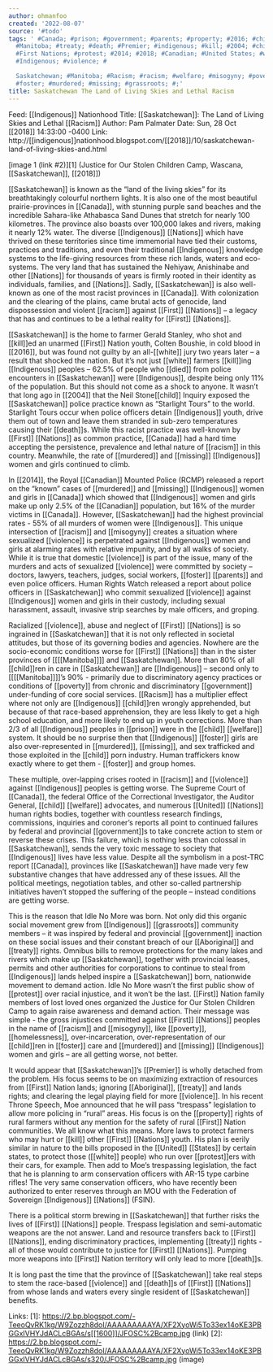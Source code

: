 ```yaml
---
author: ohmanfoo
created: '2022-08-07'
source: '#todo'
tags: ' #Canada; #prison; #government; #parents; #property; #2016; #child; #Aboriginal;
  #Manitoba; #treaty; #death; #Premier; #indigenous; #kill; #2004; #children; #died;
  #First Nations; #protest; #2014; #2018; #Canadian; #United States; #white; #1600;
  #Indigenous; #violence; #

  Saskatchewan; #Manitoba; #Racism; #racism; #welfare; #misogyny; #poverty; #homelessness;
  #foster; #murdered; #missing; #grassroots; #;'
title: Saskatchewan The Land of Living Skies and Lethal Racism
---
```


Feed: [[Indigenous]] Nationhood
Title: [[Saskatchewan]]: The Land of Living Skies and Lethal [[Racism]]
Author: Pam Palmater
Date: Sun, 28 Oct [[2018]] 14:33:00 -0400
Link: http://[[indigenous]]nationhood.blogspot.com/[[2018]]/10/saskatchewan-land-of-living-skies-and.html
 
[image 1 (link #2)][1]
(Justice for Our Stolen Children Camp, Wascana, [[Saskatchewan]], [[2018]])
 
 
[[Saskatchewan]] is known as the “land of the living skies” for its breathtakingly 
colourful northern lights. It is also one of the most beautiful 
prairie-provinces in [[Canada]], with stunning purple sand beaches and the 
incredible Sahara-like Athabasca Sand Dunes that stretch for nearly 100 
kilometres. The province also boasts over 100,000 lakes and rivers, making it 
nearly 12% water. The diverse [[Indigenous]] [[Nations]] which have thrived on these 
territories since time immemorial have tied their customs, practices and 
traditions, and even their traditional [[Indigenous]] knowledge systems to the 
life-giving resources from these rich lands, waters and eco-systems. The very 
land that has sustained the Nehiyaw, Anishinabe and other [[Nations]] for thousands 
of years is firmly rooted in their identity as individuals, families, and 
[[Nations]]. Sadly, [[Saskatchewan]] is also well-known as one of the most racist 
provinces in [[Canada]]. With colonization and the clearing of the plains, came 
brutal acts of genocide, land dispossession and violent [[racism]] against [[First]] 
[[Nations]] – a legacy that has and continues to be a lethal reality for [[First]] 
[[Nations]].
 
 
[[Saskatchewan]] is the home to farmer Gerald Stanley, who shot and [[kill]]ed an 
unarmed [[First]] Nation youth, Colten Boushie, in cold blood in [[2016]], but was found
not guilty by an all-[[white]] jury two years later – a result that shocked the 
nation. But it’s not just [[white]] farmers [[kill]]ing [[Indigenous]] peoples – 62.5% of 
people who [[died]] from police encounters in [[Saskatchewan]] were [[Indigenous]], despite 
being only 11% of the population. But this should not come as a shock to anyone.
It wasn’t that long ago in [[2004]] that the Neil Stone[[child]] Inquiry exposed the 
[[Saskatchewan]] police practice known as “Starlight Tours” to the world. Starlight 
Tours occur when police officers detain [[Indigenous]] youth, drive them out of town
and leave them stranded in sub-zero temperatures causing their [[death]]s. While 
this racist practice was well-known by [[First]] [[Nations]] as common practice, [[Canada]] 
had a hard time accepting the persistence, prevalence and lethal nature of 
[[racism]] in this country. Meanwhile, the rate of [[murdered]] and [[missing]] [[Indigenous]] 
women and girls continued to climb.
 
 
In [[2014]], the Royal [[Canadian]] Mounted Police (RCMP) released a report on the 
“known” cases of [[murdered]] and [[missing]] [[Indigenous]] women and girls in [[Canada]] which
showed that [[Indigenous]] women and girls make up only 2.5% of the [[Canadian]] 
population, but 16% of the murder victims in [[Canada]]. However, [[Saskatchewan]] had 
the highest provincial rates - 55% of all murders of women were [[Indigenous]]. This
unique intersection of [[racism]] and [[misogyny]] creates a situation where sexualized 
[[violence]] is perpetrated against [[Indigenous]] women and girls at alarming rates 
with relative impunity, and by all walks of society. While it is true that 
domestic [[violence]] is part of the issue, many of the murders and acts of 
sexualized [[violence]] were committed by society – doctors, lawyers, teachers, 
judges, social workers, [[foster]] [[parents]] and even police officers. Human Rights 
Watch released a report about police officers in [[Saskatchewan]] who commit 
sexualized [[violence]] against [[Indigenous]] women and girls in their custody, 
including sexual harassment, assault, invasive strip searches by male officers, 
and groping.
 
 
Racialized [[violence]], abuse and neglect of [[First]] [[Nations]] is so ingrained in 
[[Saskatchewan]] that it is not only reflected in societal attitudes, but those of 
its governing bodies and agencies. Nowhere are the socio-economic conditions 
worse for [[First]] [[Nations]] than in the sister provinces of [[[[Manitoba]]]] and 
[[Saskatchewan]]. More than 80% of all [[child]]ren in care in [[Saskatchewan]] are 
[[Indigenous]] – second only to [[[[Manitoba]]]]’s 90% - primarily due to discriminatory 
agency practices or conditions of [[poverty]] from chronic and discriminatory 
[[government]] under-funding of core social services. [[Racism]] has a multiplier effect
where not only are [[Indigenous]] [[child]]ren wrongly apprehended, but because of that 
race-based apprehension, they are less likely to get a high school education, 
and more likely to end up in youth corrections. More than 2/3 of all [[Indigenous]] 
peoples in [[prison]] were in the [[child]] [[welfare]] system. It should be no surprise 
then that [[Indigenous]] [[foster]] girls are also over-represented in [[murdered]], 
[[missing]], and sex trafficked and those exploited in the [[child]] porn industry. 
Human traffickers know exactly where to get them - [[foster]] and group homes.
 
 
These multiple, over-lapping crises rooted in [[racism]] and [[violence]] against 
[[Indigenous]] peoples is getting worse. The Supreme Court of [[Canada]], the federal 
Office of the Correctional Investigator, the Auditor General, [[child]] [[welfare]] 
advocates, and numerous [[United]] [[Nations]] human rights bodies, together with 
countless research findings, commissions, inquiries and coroner’s reports all 
point to continued failures by federal and provincial [[government]]s to take 
concrete action to stem or reverse these crises. This failure, which is nothing 
less than colossal in [[Saskatchewan]], sends the very toxic message to society that
[[Indigenous]] lives have less value. Despite all the symbolism in a post-TRC report
[[Canada]], provinces like [[Saskatchewan]] have made very few substantive changes that 
have addressed any of these issues. All the political meetings, negotiation 
tables, and other so-called partnership initiatives haven’t stopped the 
suffering of the people – instead conditions are getting worse.
 
 
This is the reason that Idle No More was born. Not only did this organic social 
movement grew from [[Indigenous]] [[grassroots]] community members – it was inspired by 
federal and provincial [[government]] inaction on these social issues and their 
constant breach of our [[Aboriginal]] and [[treaty]] rights. Omnibus bills to remove 
protections for the many lakes and rivers which make up [[Saskatchewan]], together 
with provincial leases, permits and other authorities for corporations to 
continue to steal from [[Indigenous]] lands helped inspire a [[Saskatchewan]] born, 
nationwide movement to demand action. Idle No More wasn’t the first public show 
of [[protest]] over racial injustice, and it won’t be the last. [[First]] Nation family 
members of lost loved ones organized the Justice for Our Stolen Children Camp to
again raise awareness and demand action. Their message was simple - the gross 
injustices committed against [[First]] [[Nations]] peoples in the name of [[racism]] and 
[[misogyny]], like [[poverty]], [[homelessness]], over-incarceration, over-representation of
our [[child]]ren in [[foster]] care and [[murdered]] and [[missing]] [[Indigenous]] women and girls 
– are all getting worse, not better.
 
 
It would appear that [[Saskatchewan]]’s [[Premier]] is wholly detached from the problem.
His focus seems to be on maximizing extraction of resources from [[First]] Nation 
lands; ignoring [[Aboriginal]], [[treaty]] and lands rights; and clearing the legal 
playing field for more [[violence]]. In his recent Throne Speech, Moe announced that
he will pass “trespass” legislation to allow more policing in “rural” areas. His
focus is on the [[property]] rights of rural farmers without any mention for the 
safety of rural [[First]] Nation communities. We all know what this means. More laws
to protect farmers who may hurt or [[kill]] other [[First]] [[Nations]] youth. His plan is 
eerily similar in nature to the bills proposed in the [[United]] [[States]] by certain 
states, to protect those ([[white]] people) who run over [[protest]]ers with their cars,
for example. Then add to Moe’s trespassing legislation, the fact that he is 
planning to arm conservation officers with AR-15 type carbine rifles! The very 
same conservation officers, who have recently been authorized to enter reserves 
through an MOU with the Federation of Sovereign [[Indigenous]] [[Nations]] (FSIN). 
 
 
There is a political storm brewing in [[Saskatchewan]] that further risks the lives 
of [[First]] [[Nations]] people. Trespass legislation and semi-automatic weapons are the
not answer. Land and resource transfers back to [[First]] [[Nations]], ending 
discriminatory practices, implementing [[treaty]] rights - all of those would 
contribute to justice for [[First]] [[Nations]]. Pumping more weapons into [[First]] Nation 
territory will only lead to more [[death]]s.
 
 
It is long past the time that the province of [[Saskatchewan]] take real steps to 
stem the race-based [[violence]] and [[death]]s of [[First]] [[Nations]] from whose lands and 
waters every single resident of [[Saskatchewan]] benefits.
 
 
 
 
 
Links: 
[1]: https://2.bp.blogspot.com/-TeeoQvRK1kg/W9Zozzh8doI/AAAAAAAAAYA/XF2XyoWi5To33ex14oKE3PBGGxIVHYJdACLcBGAs/s[[1600]]/JFOSC%2Bcamp.jpg (link)
[2]: https://2.bp.blogspot.com/-TeeoQvRK1kg/W9Zozzh8doI/AAAAAAAAAYA/XF2XyoWi5To33ex14oKE3PBGGxIVHYJdACLcBGAs/s320/JFOSC%2Bcamp.jpg (image)